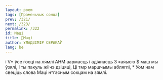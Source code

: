 ```yaml
---
layout: poem
tags: [Праменьчык сонца]
prev: /321/
next: /323/
permalink: /322
id: Маці
title: 🚧Маці
author: УЛАДЗІМІР СЕРЫКАЎ
lang: be
---
```



і V* ўсе госці на лямлі
АНМ аармасць і адіянасць
3 «аяысю $ маш мы ўзялі,
I ты пакуль жіічэ дзіцяці, Ці тмр маршчымы аблягпі, * Уом нам свеціць слова Маці н^гэсным сокцам на зямлі.
